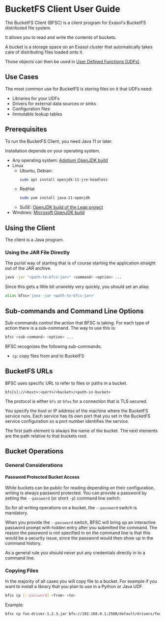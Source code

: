 # BucketFS Client User Guide

The BucketFS Client (BFSC) is a client program for Exasol's BucketFS distributed file system.

It allows you to read and write the contents of buckets.

A bucket is a storage space on an Exasol cluster that automatically takes care of distributing files loaded onto it.

Those objects can then be used in [User Defined Functions (UDFs)](https://docs.exasol.com/database_concepts/udf_scripts.htm).

## Use Cases

The most common use for BucketFS is storing files on it that UDFs need:

* Libraries for your UDFs
* Drivers for external data sources or sinks
* Configuration files
* Immutable lookup tables

## Prerequisites

To run the BucketFS Client, you need Java 11 or later.

Installation depends on your operating system.

* Any operating system: [Adotium OpenJDK build](https://adoptium.net/)
* Linux
    * Ubuntu, Debian:
      ```bash
      sudo apt install openjdk-11-jre-headless
      ```
    * RedHat
      ```bash
      sudo yum install java-11-openjdk
      ```
    * SuSE: [OpenJDK build of the Leap project](https://software.opensuse.org/download/package?package=java-11-openjdk&project=openSUSE%3ALeap%3A15.1%3AUpdate)
* Windows: [Microsoft OpenJDK build](https://www.microsoft.com/openjdk)

## Using the Client

The client is a Java program.

### Using the JAR File Directly

The purist way of starting that is of course starting the application straight out of the JAR archive.

```bash
java -jar "<path-to-bfcs-jar>" <command> <option> ...
```

Since this gets a little bit unwieldy very quickly, you should set an alias:

```bash
alias bfsc='java -jar <path-to-bfcs-jar>'
```

## Sub-commands and Command Line Options

Sub-commands control the action that BFSC is taking. For each type of action there is a sub-command. The way to use this is:

```bash
bfsc <sub-command> <option> ...
```

BFSC recognizes the following sub-commands:

* `cp`: copy files from and to BucketFS

## BucketFS URLs

BFSC uses specific URL to refer to files or paths in a bucket.

```
bfs[s]://<host>:<port>/<bucket>/<path-in-bucket>
```

The protocol is either `bfs` or `bfss` for a connection that is TLS secured.

You specify the host or IP address of the machine where the BucketFS service runs. Each service has its own port that you set in the BucketFS service configuration so a port number identifies the service.

The first path element is always the name of the bucket. The next elements are the path relative to that buckets root.

## Bucket Operations

### General Considerations

#### Password Protected Bucket Access

While buckets can be public for reading depending on their configuration, writing is always password protected. You can provide a password by setting the `--password` (or short `-p`) command line switch.

So for all writing operations on a bucket, the `--password` switch is mandatory.

When you provide the `--password` switch, BFSC will bring up an interactive password prompt with hidden entry after you submitted the command. The reason the password is not specified in on the command line is that this would be a security issue, since the password would then show up in the command history.

As a general rule you should never put any credentials directly in to a command line.

### Copying Files

In the majority of all cases you will copy file _to_ a bucket. For example if you want to install a library that you plan to use in a Python or Java UDF.

```bash
bfsc cp [--password] <from> <to>
```

Example:

```bash
bfsc cp foo-driver-1.2.3.jar bfs://192.168.0.1:2580/default/drivers/foo-driver-1.2.3.jar
```